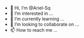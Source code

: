 - 👋 Hi, I’m @Ariel-Sq
- 👀 I’m interested in ...
- 🌱 I’m currently learning ...
- 💞️ I’m looking to collaborate on ...
- 📫 How to reach me ...

<!---
Ariel-Sq/Ariel-Sq is a ✨ special ✨ repository because its `README.md` (this file) appears on your GitHub profile.
You can click the Preview link to take a look at your changes.
--->
